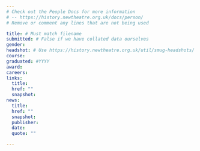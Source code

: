 ```yaml
---
# Check out the People Docs for more information 
# -- https://history.newtheatre.org.uk/docs/person/
# Remove or comment any lines that are not being used 

title: # Must match filename 
submitted: # False if we have collated data ourselves 
gender: 
headshot: # Use https://history.newtheatre.org.uk/util/smug-headshots/ 
course: 
graduated: #YYYY
award: 
careers: 
links: 
  title: 
  href: ""
  snapshot:
news:
  title:
  href: ""
  snapshot:
  publisher:
  date: 
  quote: ""

--- 
```


<!-- Content for a bio here --> 